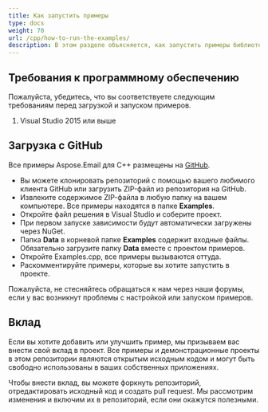 ```yaml
---
title: Как запустить примеры
type: docs
weight: 70
url: /cpp/how-to-run-the-examples/
description: В этом разделе объясняется, как запустить примеры библиотеки C++ Email Parser с GitHub.
---
```


## **Требования к программному обеспечению**
Пожалуйста, убедитесь, что вы соответствуете следующим требованиям перед загрузкой и запуском примеров.

1. Visual Studio 2015 или выше
## **Загрузка с GitHub**
Все примеры Aspose.Email для C++ размещены на [GitHub](https://github.com/aspose-email/Aspose.Email-for-C/).

- Вы можете клонировать репозиторий с помощью вашего любимого клиента GitHub или загрузить ZIP-файл из репозитория на GitHub.
- Извлеките содержимое ZIP-файла в любую папку на вашем компьютере. Все примеры находятся в папке **Examples**.
- Откройте файл решения в Visual Studio и соберите проект.
- При первом запуске зависимости будут автоматически загружены через NuGet.
- Папка **Data** в корневой папке **Examples** содержит входные файлы. Обязательно загрузите папку **Data** вместе с проектом примеров.
- Откройте Examples.cpp, все примеры вызываются оттуда.
- Раскомментируйте примеры, которые вы хотите запустить в проекте.

Пожалуйста, не стесняйтесь обращаться к нам через наши форумы, если у вас возникнут проблемы с настройкой или запуском примеров.
## **Вклад**
Если вы хотите добавить или улучшить пример, мы призываем вас внести свой вклад в проект. Все примеры и демонстрационные проекты в этом репозитории являются открытым исходным кодом и могут быть свободно использованы в ваших собственных приложениях.

Чтобы внести вклад, вы можете форкнуть репозиторий, отредактировать исходный код и создать pull request. Мы рассмотрим изменения и включим их в репозиторий, если они окажутся полезными.